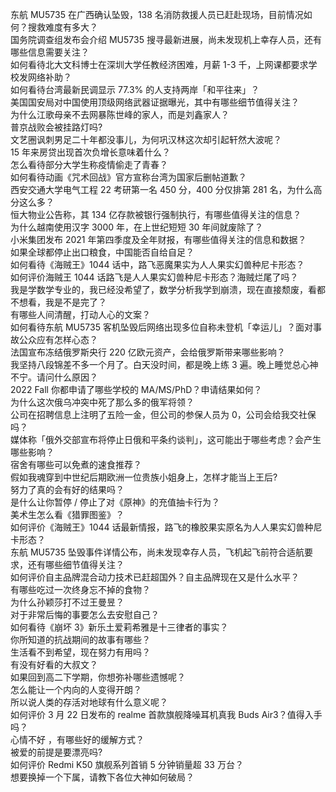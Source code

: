 东航 MU5735 在广西确认坠毁，138 名消防救援人员已赶赴现场，目前情况如何？搜救难度有多大？  
国务院调查组发布会介绍 MU5735 搜寻最新进展，尚未发现机上幸存人员，还有哪些信息需要关注？  
如何看待北大文科博士在深圳大学任教经济困难，月薪 1-3 千，上网课都要求学校发网络补助？  
如何看待台湾最新民调显示 77.3% 的人支持两岸「和平往来」？  
美国国安局对中国使用顶级网络武器证据曝光，其中有哪些细节值得关注？  
为什么江歌母亲不去网暴陈世峰的家人，而是刘鑫家人？  
普京战败会被挂路灯吗?  
文艺圈讽刺男足二十年都没事儿，为何巩汉林这次却引起轩然大波呢？  
15 年来房贷出现首次负增长意味着什么？  
怎么看待部分大学生称疫情偷走了青春？  
如何看待动画《咒术回战》官方宣称台湾为国家后删帖道歉？  
西安交通大学电气工程 22 考研第一名 450 分，400 分仅排第 281 名，为什么高分这么多？  
恒大物业公告称，其 134 亿存款被银行强制执行，有哪些值得关注的信息？  
为什么越南使用汉字 3000 年，在上世纪短短 30 年间就废除了？  
小米集团发布 2021 年第四季度及全年财报，有哪些值得关注的信息和数据？  
如果全球都停止出口粮食，中国能否自给自足？  
如何看待《海贼王》1044 话中，路飞恶魔果实为人人果实幻兽种尼卡形态？  
如何评价海贼王 1044 话路飞是人人果实幻兽种尼卡形态？海贼烂尾了吗？  
我是学数学专业的，我已经没希望了，数学分析我学到崩溃，现在直接颓废，看都不想看，我是不是完了？  
有哪些人间清醒，打动人心的文案？  
如何看待东航 MU5735 客机坠毁后网络出现多位自称未登机「幸运儿」？面对事故公众应有怎样心态？  
法国宣布冻结俄罗斯央行 220 亿欧元资产，会给俄罗斯带来哪些影响？  
我坚持八段锦差不多一个月了。白天没时间，都是晚上练 3 遍。晚上睡觉总心神不宁。请问什么原因？  
2022 Fall 你都申请了哪些学校的 MA/MS/PhD？申请结果如何？  
为什么这次俄乌冲突中死了那么多的俄军将领？  
公司在招聘信息上注明了五险一金，但公司的参保人员为 0，公司会给我交社保吗？  
媒体称「俄外交部宣布将停止日俄和平条约谈判」，这可能出于哪些考虑？会产生哪些影响？  
宿舍有哪些可以免煮的速食推荐？  
假如我魂穿到中世纪后期欧洲一位贵族小姐身上，怎样才能当上王后?  
努力了真的会有好的结果吗？  
是什么让你暂停 / 停止了对《原神》的充值抽卡行为？  
美术生怎么看《猎罪图鉴》？  
如何评价《海贼王》1044 话最新情报，路飞的橡胶果实原名为人人果实幻兽种尼卡形态？  
东航 MU5735 坠毁事件详情公布，尚未发现幸存人员，飞机起飞前符合适航要求，还有哪些细节值得关注？  
如何评价自主品牌混合动力技术已赶超国外？自主品牌现在又是什么水平？  
有哪些吃过一次终身忘不掉的食物？  
为什么孙颖莎打不过王曼昱？  
对于非常后悔的事要怎么去安慰自己？  
如何看待《崩坏 3》新乐土爱莉希雅是十三律者的事实？  
你所知道的抗战期间的故事有哪些？  
生活看不到希望，现在努力有用吗？  
有没有好看的大叔文？  
如果回到高二下学期，你想弥补哪些遗憾呢？  
怎么能让一个内向的人变得开朗？  
所以说人类的存活对地球有什么意义呢？  
如何评价 3 月 22 日发布的 realme 首款旗舰降噪耳机真我 Buds Air3？值得入手吗？  
心情不好 ，有哪些好的缓解方式？  
被爱的前提是要漂亮吗?  
如何评价 Redmi K50 旗舰系列首销 5 分钟销量超 33 万台？  
想要换掉一个下属，请教下各位大神如何破局？  
